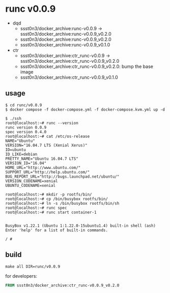 # runc v0.0.9

* dqd
    * ssst0n3/docker_archive:runc-v0.0.9 -> ssst0n3/docker_archive:runc-v0.0.9_v0.2.0
    * ssst0n3/docker_archive:runc-v0.0.9_v0.2.0
    * ssst0n3/docker_archive:runc-v0.0.9_v0.1.0
* ctr
    * ssst0n3/docker_archive:ctr_runc-v0.0.9 -> ssst0n3/docker_archive:ctr_runc-v0.0.9_v0.2.0
    * ssst0n3/docker_archive:ctr_runc-v0.0.9_v0.2.0: bump the base image
    * ssst0n3/docker_archive:ctr_runc-v0.0.9_v0.1.0

## usage

```shell
$ cd runc/v0.0.9
$ docker compose -f docker-compose.yml -f docker-compose.kvm.yml up -d
```

```shell
$ ./ssh
root@localhost:~# runc --version
runc version 0.0.9
spec version 0.4.0
root@localhost:~# cat /etc/os-release 
NAME="Ubuntu"
VERSION="16.04.7 LTS (Xenial Xerus)"
ID=ubuntu
ID_LIKE=debian
PRETTY_NAME="Ubuntu 16.04.7 LTS"
VERSION_ID="16.04"
HOME_URL="http://www.ubuntu.com/"
SUPPORT_URL="http://help.ubuntu.com/"
BUG_REPORT_URL="http://bugs.launchpad.net/ubuntu/"
VERSION_CODENAME=xenial
UBUNTU_CODENAME=xenial
```

```shell
root@localhost:~# mkdir -p rootfs/bin/
root@localhost:~# cp /bin/busybox rootfs/bin/
root@localhost:~# ln -s /bin/busybox rootfs/bin/sh
root@localhost:~# runc spec
root@localhost:~# runc start container-1


BusyBox v1.22.1 (Ubuntu 1:1.22.0-15ubuntu1.4) built-in shell (ash)
Enter 'help' for a list of built-in commands.

/ # 
```

## build

```shell
make all DIR=runc/v0.0.9
```

for developers:

```dockerfile
FROM ssst0n3/docker_archive:ctr_runc-v0.0.9_v0.2.0
```
